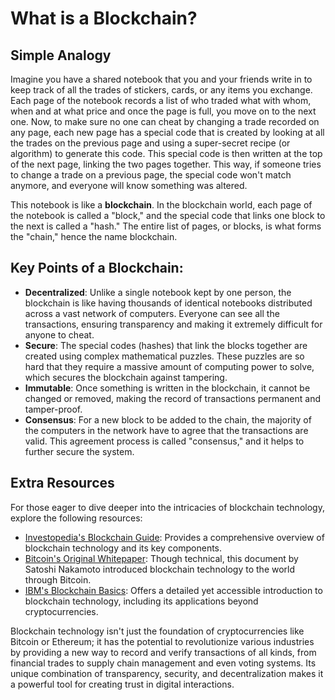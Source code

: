 # What is a Blockchain?

## Simple Analogy

Imagine you have a shared notebook that you and your friends write in to keep track of all the trades of stickers, cards, or any items you exchange. Each page of the notebook records a list of who traded what with whom, when and at what price and once the page is full, you move on to the next one. Now, to make sure no one can cheat by changing a trade recorded on any page, each new page has a special code that is created by looking at all the trades on the previous page and using a super-secret recipe (or algorithm) to generate this code. This special code is then written at the top of the next page, linking the two pages together. This way, if someone tries to change a trade on a previous page, the special code won't match anymore, and everyone will know something was altered.

This notebook is like a **blockchain**. In the blockchain world, each page of the notebook is called a "block," and the special code that links one block to the next is called a "hash." The entire list of pages, or blocks, is what forms the "chain," hence the name blockchain.

## **Key Points of a Blockchain:**

* **Decentralized**: Unlike a single notebook kept by one person, the blockchain is like having thousands of identical notebooks distributed across a vast network of computers. Everyone can see all the transactions, ensuring transparency and making it extremely difficult for anyone to cheat.
* **Secure**: The special codes (hashes) that link the blocks together are created using complex mathematical puzzles. These puzzles are so hard that they require a massive amount of computing power to solve, which secures the blockchain against tampering.
* **Immutable**: Once something is written in the blockchain, it cannot be changed or removed, making the record of transactions permanent and tamper-proof.
* **Consensus**: For a new block to be added to the chain, the majority of the computers in the network have to agree that the transactions are valid. This agreement process is called "consensus," and it helps to further secure the system.

## Extra Resources

For those eager to dive deeper into the intricacies of blockchain technology, explore the following resources:

* [Investopedia's Blockchain Guide](https://www.investopedia.com/terms/b/blockchain.asp): Provides a comprehensive overview of blockchain technology and its key components.
* [Bitcoin's Original Whitepaper](https://bitcoinwhitepaper.co/): Though technical, this document by Satoshi Nakamoto introduced blockchain technology to the world through Bitcoin.
* [IBM's Blockchain Basics](https://www.ibm.com/topics/what-is-blockchain): Offers a detailed yet accessible introduction to blockchain technology, including its applications beyond cryptocurrencies.

Blockchain technology isn't just the foundation of cryptocurrencies like Bitcoin or Ethereum; it has the potential to revolutionize various industries by providing a new way to record and verify transactions of all kinds, from financial trades to supply chain management and even voting systems. Its unique combination of transparency, security, and decentralization makes it a powerful tool for creating trust in digital interactions.
